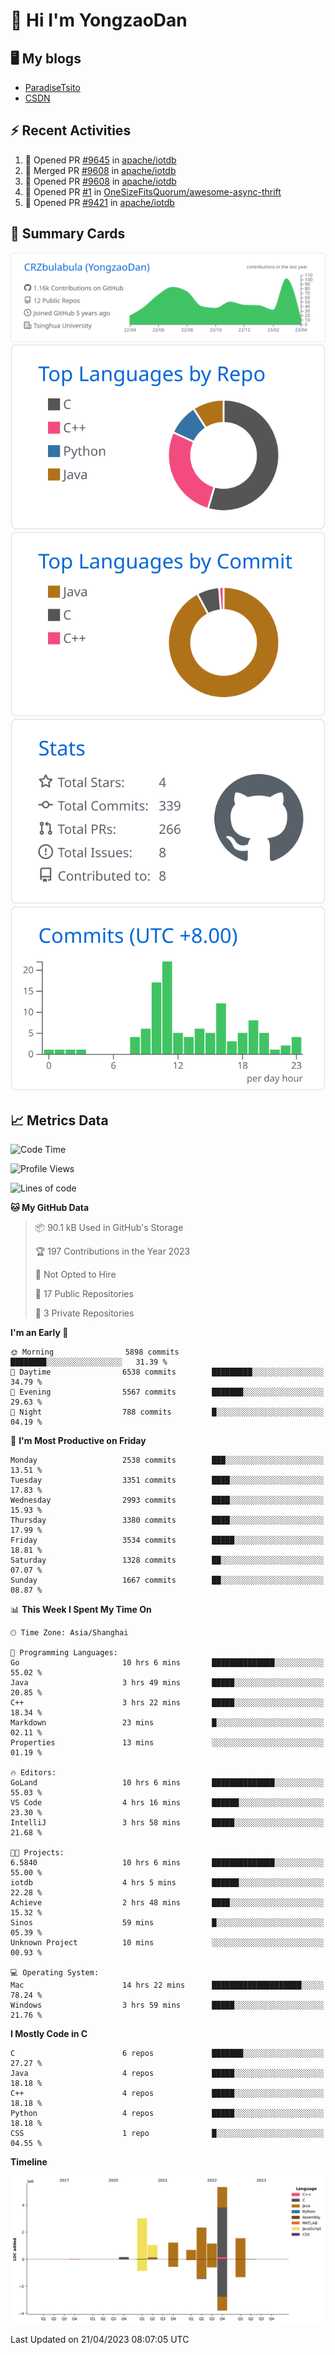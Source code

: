 # 👋 Hi I'm YongzaoDan

## 🖥 My blogs
  + [ParadiseTsito](https://www.paradisetsito.love/)
  + [CSDN](https://blog.csdn.net/CRZbulabula?type=blog)

## ⚡ Recent Activities
<!--START_SECTION:activity-->
1. 💪 Opened PR [#9645](https://github.com/apache/iotdb/pull/9645) in [apache/iotdb](https://github.com/apache/iotdb)
2. 🎉 Merged PR [#9608](https://github.com/apache/iotdb/pull/9608) in [apache/iotdb](https://github.com/apache/iotdb)
3. 💪 Opened PR [#9608](https://github.com/apache/iotdb/pull/9608) in [apache/iotdb](https://github.com/apache/iotdb)
4. 💪 Opened PR [#1](https://github.com/OneSizeFitsQuorum/awesome-async-thrift/pull/1) in [OneSizeFitsQuorum/awesome-async-thrift](https://github.com/OneSizeFitsQuorum/awesome-async-thrift)
5. 💪 Opened PR [#9421](https://github.com/apache/iotdb/pull/9421) in [apache/iotdb](https://github.com/apache/iotdb)
<!--END_SECTION:activity-->

## 🎑 Summary Cards

[![](https://raw.githubusercontent.com/CRZbulabula/CRZbulabula/main/profile-summary-card-output/github/0-profile-details.svg)](https://github.com/vn7n24fzkq/github-profile-summary-cards)
[![](https://raw.githubusercontent.com/CRZbulabula/CRZbulabula/main/profile-summary-card-output/github/1-repos-per-language.svg)](https://github.com/vn7n24fzkq/github-profile-summary-cards) [![](https://raw.githubusercontent.com/CRZbulabula/CRZbulabula/main/profile-summary-card-output/github/2-most-commit-language.svg)](https://github.com/vn7n24fzkq/github-profile-summary-cards)
[![](https://raw.githubusercontent.com/CRZbulabula/CRZbulabula/main/profile-summary-card-output/github/3-stats.svg)](https://github.com/vn7n24fzkq/github-profile-summary-cards) [![](https://raw.githubusercontent.com/CRZbulabula/CRZbulabula/main/profile-summary-card-output/github/4-productive-time.svg)](https://github.com/vn7n24fzkq/github-profile-summary-cards)

## 📈 Metrics Data

<!--START_SECTION:waka-->
![Code Time](http://img.shields.io/badge/Code%20Time-74%20hrs%2059%20mins-blue)

![Profile Views](http://img.shields.io/badge/Profile%20Views-0-blue)

![Lines of code](https://img.shields.io/badge/From%20Hello%20World%20I%27ve%20Written-16.4%20million%20lines%20of%20code-blue)

**🐱 My GitHub Data** 

> 📦 90.1 kB Used in GitHub's Storage 
 > 
> 🏆 197 Contributions in the Year 2023
 > 
> 🚫 Not Opted to Hire
 > 
> 📜 17 Public Repositories 
 > 
> 🔑 3 Private Repositories 
 > 
**I'm an Early 🐤** 

```text
🌞 Morning                5898 commits        ████████░░░░░░░░░░░░░░░░░   31.39 % 
🌆 Daytime                6538 commits        █████████░░░░░░░░░░░░░░░░   34.79 % 
🌃 Evening                5567 commits        ███████░░░░░░░░░░░░░░░░░░   29.63 % 
🌙 Night                  788 commits         █░░░░░░░░░░░░░░░░░░░░░░░░   04.19 % 
```
📅 **I'm Most Productive on Friday** 

```text
Monday                   2538 commits        ███░░░░░░░░░░░░░░░░░░░░░░   13.51 % 
Tuesday                  3351 commits        ████░░░░░░░░░░░░░░░░░░░░░   17.83 % 
Wednesday                2993 commits        ████░░░░░░░░░░░░░░░░░░░░░   15.93 % 
Thursday                 3380 commits        ████░░░░░░░░░░░░░░░░░░░░░   17.99 % 
Friday                   3534 commits        █████░░░░░░░░░░░░░░░░░░░░   18.81 % 
Saturday                 1328 commits        ██░░░░░░░░░░░░░░░░░░░░░░░   07.07 % 
Sunday                   1667 commits        ██░░░░░░░░░░░░░░░░░░░░░░░   08.87 % 
```


📊 **This Week I Spent My Time On** 

```text
🕑︎ Time Zone: Asia/Shanghai

💬 Programming Languages: 
Go                       10 hrs 6 mins       ██████████████░░░░░░░░░░░   55.02 % 
Java                     3 hrs 49 mins       █████░░░░░░░░░░░░░░░░░░░░   20.85 % 
C++                      3 hrs 22 mins       █████░░░░░░░░░░░░░░░░░░░░   18.34 % 
Markdown                 23 mins             █░░░░░░░░░░░░░░░░░░░░░░░░   02.11 % 
Properties               13 mins             ░░░░░░░░░░░░░░░░░░░░░░░░░   01.19 % 

🔥 Editors: 
GoLand                   10 hrs 6 mins       ██████████████░░░░░░░░░░░   55.03 % 
VS Code                  4 hrs 16 mins       ██████░░░░░░░░░░░░░░░░░░░   23.30 % 
IntelliJ                 3 hrs 58 mins       █████░░░░░░░░░░░░░░░░░░░░   21.68 % 

🐱‍💻 Projects: 
6.5840                   10 hrs 6 mins       ██████████████░░░░░░░░░░░   55.00 % 
iotdb                    4 hrs 5 mins        ██████░░░░░░░░░░░░░░░░░░░   22.28 % 
Achieve                  2 hrs 48 mins       ████░░░░░░░░░░░░░░░░░░░░░   15.32 % 
Sinos                    59 mins             █░░░░░░░░░░░░░░░░░░░░░░░░   05.39 % 
Unknown Project          10 mins             ░░░░░░░░░░░░░░░░░░░░░░░░░   00.93 % 

💻 Operating System: 
Mac                      14 hrs 22 mins      ████████████████████░░░░░   78.24 % 
Windows                  3 hrs 59 mins       █████░░░░░░░░░░░░░░░░░░░░   21.76 % 
```

**I Mostly Code in C** 

```text
C                        6 repos             ███████░░░░░░░░░░░░░░░░░░   27.27 % 
Java                     4 repos             █████░░░░░░░░░░░░░░░░░░░░   18.18 % 
C++                      4 repos             █████░░░░░░░░░░░░░░░░░░░░   18.18 % 
Python                   4 repos             █████░░░░░░░░░░░░░░░░░░░░   18.18 % 
CSS                      1 repo              █░░░░░░░░░░░░░░░░░░░░░░░░   04.55 % 
```



**Timeline**

![Lines of Code chart](https://raw.githubusercontent.com/CRZbulabula/CRZbulabula/main/assets/bar_graph.png)


 Last Updated on 21/04/2023 08:07:05 UTC
<!--END_SECTION:waka-->

